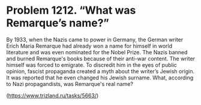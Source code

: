 # Problem 1212. “What was Remarque’s name?”

By 1933, when the Nazis came to power in Germany, the German writer Erich Maria Remarque had already won a name for himself in world literature and was even nominated for the Nobel Prize. The Nazis banned and burned Remarque's books because of their anti-war content. The writer himself was forced to emigrate. To discredit him in the eyes of public opinion, fascist propaganda created a myth about the writer’s Jewish origin. It was reported that he even changed his Jewish surname. What, according to Nazi propagandists, was Remarque's real name?

(https://www.trizland.ru/tasks/5663/)